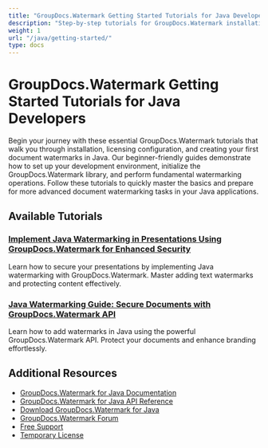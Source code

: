 ```yaml
---
title: "GroupDocs.Watermark Getting Started Tutorials for Java Developers"
description: "Step-by-step tutorials for GroupDocs.Watermark installation, licensing setup, and creating your first document watermarks in Java applications."
weight: 1
url: "/java/getting-started/"
type: docs
---
```

# GroupDocs.Watermark Getting Started Tutorials for Java Developers

Begin your journey with these essential GroupDocs.Watermark tutorials that walk you through installation, licensing configuration, and creating your first document watermarks in Java. Our beginner-friendly guides demonstrate how to set up your development environment, initialize the GroupDocs.Watermark library, and perform fundamental watermarking operations. Follow these tutorials to quickly master the basics and prepare for more advanced document watermarking tasks in your Java applications.

## Available Tutorials

### [Implement Java Watermarking in Presentations Using GroupDocs.Watermark for Enhanced Security](./java-watermarking-groupdocs-watermark-presentation-security/)
Learn how to secure your presentations by implementing Java watermarking with GroupDocs.Watermark. Master adding text watermarks and protecting content effectively.

### [Java Watermarking Guide&#58; Secure Documents with GroupDocs.Watermark API](./java-watermark-groupdocs-guide/)
Learn how to add watermarks in Java using the powerful GroupDocs.Watermark API. Protect your documents and enhance branding effortlessly.

## Additional Resources

- [GroupDocs.Watermark for Java Documentation](https://docs.groupdocs.com/watermark/java/)
- [GroupDocs.Watermark for Java API Reference](https://reference.groupdocs.com/watermark/java/)
- [Download GroupDocs.Watermark for Java](https://releases.groupdocs.com/watermark/java/)
- [GroupDocs.Watermark Forum](https://forum.groupdocs.com/c/watermark)
- [Free Support](https://forum.groupdocs.com/)
- [Temporary License](https://purchase.groupdocs.com/temporary-license/)
